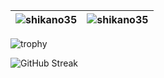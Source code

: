 | <img align="center" src="https://github-readme-stats.vercel.app/api/top-langs/?username=shikano35&show_icons=true&hide_border=true&layout=compact" alt="shikano35" /> | <img align="center" src="https://github-readme-stats.vercel.app/api?username=shikano35&layout=compact&locale=en&hide_border=true" alt="shikano35"/> |
| ------------- | ------------- |

![trophy](https://github-profile-trophy.vercel.app/?username=shikano35&rank=SECRET,SSS,SS,S,AAA,AA,A,B,C)

![GitHub Streak](https://streak-stats.demolab.com/?user=shikano35)
